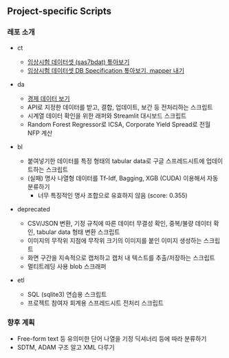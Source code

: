 ## Project-specific Scripts
### 레포 소개
* ct
   * [임상시험 데이터셋 (sas7bdat) 톺아보기](https://github.com/yuninze/pub/blob/main/ct/dm.ipynb)
   * [임상시험 데이터셋 DB Specification 톺아보기, mapper 내기](https://github.com/yuninze/pub/blob/main/ct/dma.ipynb)

* da
    * [경제 데이터 보기](https://github.com/yuninze/pub/blob/main/da/fin.ipynb)
    * API로 지정한 데이터를 받고, 결합, 업데이트, 보간 등 전처리하는 스크립트
    * 시계열 데이터 확인을 위한 래퍼와 Streamlit 대시보드 스크립트
    * Random Forest Regressor로 ICSA, Corporate Yield Spread로 전월 NFP 계산

* bl
    * 붙여넣기한 데이터를 특정 형태의 tabular data로 구글 스프레드시트에 업데이트하는 스크립트
    * (실패) 명사 나열형 데이터를 Tf-Idf, Bagging, XGB (CUDA) 이용해서 자동 분류하기
      * 너무 특징적인 명사 조합으로 유효하지 않음 (score: 0.355)

* deprecated
    * CSV/JSON 변환, 기정 규칙에 따른 데이터 무결성 확인, 중복/불량 데이터 확인, tabular data 형태 변환 스크립트
    * 이미지의 무작위 지점에 무작위 크기의 이미지를 붙인 이미지 생성하는 스크립트
    * 화면 구간을 지속적으로 캡처하고 캡처 내 텍스트를 추출/저장하는 스크립트
    * 멀티트레딩 사용 blob 스크래퍼

* etl
    * SQL (sqlite3) 연습용 스크립트
    * 프로젝트 참여자 회계용 스프레드시트 전처리 스크립트

### 향후 계획
* Free-form text 등 유의미한 단어 나열을 기정 딕셔너리 등에 따라 분류하기
* SDTM, ADAM 구조 알고 XML 다루기
